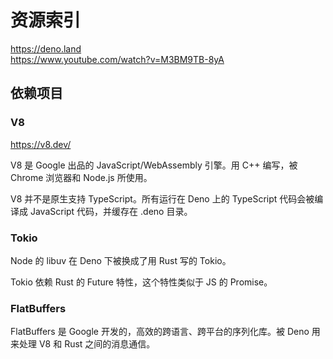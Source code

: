 # 资源索引

https://deno.land  
https://www.youtube.com/watch?v=M3BM9TB-8yA


## 依赖项目

### V8

https://v8.dev/

V8 是 Google 出品的 JavaScript/WebAssembly 引擎。用 C++ 编写，被 Chrome 浏览器和 Node.js 所使用。

V8 并不是原生支持 TypeScript。所有运行在 Deno 上的 TypeScript 代码会被编译成 JavaScript 代码，并缓存在 .deno 目录。


### Tokio

Node 的 libuv 在 Deno 下被换成了用 Rust 写的 Tokio。

Tokio 依赖 Rust 的 Future 特性，这个特性类似于 JS 的 Promise。


### FlatBuffers

FlatBuffers 是 Google 开发的，高效的跨语言、跨平台的序列化库。被 Deno 用来处理 V8 和 Rust 之间的消息通信。



